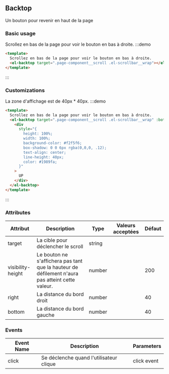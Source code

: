 ## Backtop

Un bouton pour revenir en haut de la page

### Basic usage

Scrollez en bas de la page pour voir le bouton en bas à droite.
:::demo

```html
<template>
  Scrollez en bas de la page pour voir le bouton en bas à droite.
  <el-backtop target=".page-component__scroll .el-scrollbar__wrap"></el-backtop>
</template>
```

:::

### Customizations

La zone d'affichage est de 40px \* 40px.
:::demo

```html
<template>
  Scrollez en bas de la page pour voir le bouton en bas à droite.
  <el-backtop target=".page-component__scroll .el-scrollbar__wrap" :bottom="100">
    <div
      style="{
        height: 100%;
        width: 100%;
        background-color: #f2f5f6;
        box-shadow: 0 0 6px rgba(0,0,0, .12);
        text-align: center;
        line-height: 40px;
        color: #1989fa;
      }"
    >
      UP
    </div>
  </el-backtop>
</template>
```

:::

### Attributes

| Attribut          | Description                                                         | Type            | Valeurs acceptées | Défaut |
| ----------------- | ------------------------------------------------------------------- | --------------- | --------------- | ------- |
| target            | La cible pour déclencher le scroll                                  | string          |                 |         |
| visibility-height | Le bouton ne s'affichera pas tant que la hauteur de défilement n'aura pas atteint cette valeur. |  number |    | 200     |
| right             | La distance du bord droit                                           | number |                 | 40      |
| bottom            | La distance du bord gauche                                          | number |                 | 40      |

### Events

| Event Name | Description         | Parameters  |
| ---------- | ------------------- | ----------- |
| click      | Se déclenche quand l'utilisateur clique | click event |
